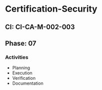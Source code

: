 # Certification-Security

## CI: CI-CA-M-002-003
## Phase: 07

### Activities
- Planning
- Execution
- Verification
- Documentation
